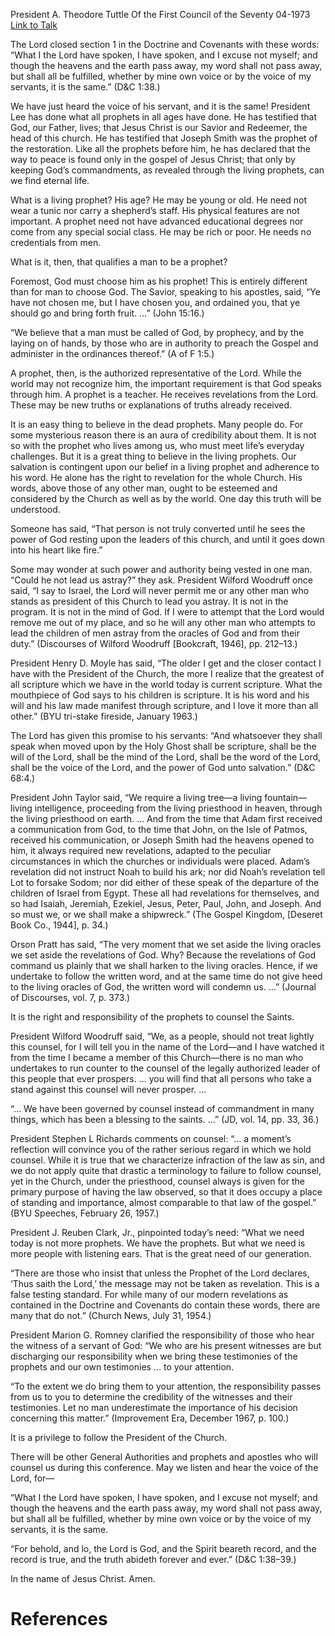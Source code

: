 President A. Theodore Tuttle
Of the First Council of the Seventy
04-1973
[Link to Talk](https://www.churchofjesuschrist.org/study/general-conference/1973/04/what-is-a-living-prophet?lang=eng)

The Lord closed section 1 in the Doctrine and Covenants with these words: “What I the Lord have spoken, I have spoken, and I excuse not myself; and though the heavens and the earth pass away, my word shall not pass away, but shall all be fulfilled, whether by mine own voice or by the voice of my servants, it is the same.” (D&C 1:38.)

We have just heard the voice of his servant, and it is the same! President Lee has done what all prophets in all ages have done. He has testified that God, our Father, lives; that Jesus Christ is our Savior and Redeemer, the head of this church. He has testified that Joseph Smith was the prophet of the restoration. Like all the prophets before him, he has declared that the way to peace is found only in the gospel of Jesus Christ; that only by keeping God’s commandments, as revealed through the living prophets, can we find eternal life.

What is a living prophet? His age? He may be young or old. He need not wear a tunic nor carry a shepherd’s staff. His physical features are not important. A prophet need not have advanced educational degrees nor come from any special social class. He may be rich or poor. He needs no credentials from men.

What is it, then, that qualifies a man to be a prophet?

Foremost, God must choose him as his prophet! This is entirely different than for man to choose God. The Savior, speaking to his apostles, said, “Ye have not chosen me, but I have chosen you, and ordained you, that ye should go and bring forth fruit. …” (John 15:16.)

“We believe that a man must be called of God, by prophecy, and by the laying on of hands, by those who are in authority to preach the Gospel and administer in the ordinances thereof.” (A of F 1:5.)

A prophet, then, is the authorized representative of the Lord. While the world may not recognize him, the important requirement is that God speaks through him. A prophet is a teacher. He receives revelations from the Lord. These may be new truths or explanations of truths already received.

It is an easy thing to believe in the dead prophets. Many people do. For some mysterious reason there is an aura of credibility about them. It is not so with the prophet who lives among us, who must meet life’s everyday challenges. But it is a great thing to believe in the living prophets. Our salvation is contingent upon our belief in a living prophet and adherence to his word. He alone has the right to revelation for the whole Church. His words, above those of any other man, ought to be esteemed and considered by the Church as well as by the world. One day this truth will be understood.

Someone has said, “That person is not truly converted until he sees the power of God resting upon the leaders of this church, and until it goes down into his heart like fire.”

Some may wonder at such power and authority being vested in one man. “Could he not lead us astray?” they ask. President Wilford Woodruff once said, “I say to Israel, the Lord will never permit me or any other man who stands as president of this Church to lead you astray. It is not in the program. It is not in the mind of God. If I were to attempt that the Lord would remove me out of my place, and so he will any other man who attempts to lead the children of men astray from the oracles of God and from their duty.” (Discourses of Wilford Woodruff [Bookcraft, 1946], pp. 212–13.)

President Henry D. Moyle has said, “The older I get and the closer contact I have with the President of the Church, the more I realize that the greatest of all scripture which we have in the world today is current scripture. What the mouthpiece of God says to his children is scripture. It is his word and his will and his law made manifest through scripture, and I love it more than all other.” (BYU tri-stake fireside, January 1963.)

The Lord has given this promise to his servants: “And whatsoever they shall speak when moved upon by the Holy Ghost shall be scripture, shall be the will of the Lord, shall be the mind of the Lord, shall be the word of the Lord, shall be the voice of the Lord, and the power of God unto salvation.” (D&C 68:4.)

President John Taylor said, “We require a living tree—a living fountain—living intelligence, proceeding from the living priesthood in heaven, through the living priesthood on earth. … And from the time that Adam first received a communication from God, to the time that John, on the Isle of Patmos, received his communication, or Joseph Smith had the heavens opened to him, it always required new revelations, adapted to the peculiar circumstances in which the churches or individuals were placed. Adam’s revelation did not instruct Noah to build his ark; nor did Noah’s revelation tell Lot to forsake Sodom; nor did either of these speak of the departure of the children of Israel from Egypt. These all had revelations for themselves, and so had Isaiah, Jeremiah, Ezekiel, Jesus, Peter, Paul, John, and Joseph. And so must we, or we shall make a shipwreck.” (The Gospel Kingdom, [Deseret Book Co., 1944], p. 34.)

Orson Pratt has said, “The very moment that we set aside the living oracles we set aside the revelations of God. Why? Because the revelations of God command us plainly that we shall harken to the living oracles. Hence, if we undertake to follow the written word, and at the same time do not give heed to the living oracles of God, the written word will condemn us. …” (Journal of Discourses, vol. 7, p. 373.)

It is the right and responsibility of the prophets to counsel the Saints.

President Wilford Woodruff said, “We, as a people, should not treat lightly this counsel, for I will tell you in the name of the Lord—and I have watched it from the time I became a member of this Church—there is no man who undertakes to run counter to the counsel of the legally authorized leader of this people that ever prospers. … you will find that all persons who take a stand against this counsel will never prosper. …

“… We have been governed by counsel instead of commandment in many things, which has been a blessing to the saints. …” (JD, vol. 14, pp. 33, 36.)

President Stephen L Richards comments on counsel: “… a moment’s reflection will convince you of the rather serious regard in which we hold counsel. While it is true that we characterize infraction of the law as sin, and we do not apply quite that drastic a terminology to failure to follow counsel, yet in the Church, under the priesthood, counsel always is given for the primary purpose of having the law observed, so that it does occupy a place of standing and importance, almost comparable to that law of the gospel.” (BYU Speeches, February 26, 1957.)

President J. Reuben Clark, Jr., pinpointed today’s need: “What we need today is not more prophets. We have the prophets. But what we need is more people with listening ears. That is the great need of our generation.

“There are those who insist that unless the Prophet of the Lord declares, ‘Thus saith the Lord,’ the message may not be taken as revelation. This is a false testing standard. For while many of our modern revelations as contained in the Doctrine and Covenants do contain these words, there are many that do not.” (Church News, July 31, 1954.)

President Marion G. Romney clarified the responsibility of those who hear the witness of a servant of God: “We who are his present witnesses are but discharging our responsibility when we bring these testimonies of the prophets and our own testimonies … to your attention.

“To the extent we do bring them to your attention, the responsibility passes from us to you to determine the credibility of the witnesses and their testimonies. Let no man underestimate the importance of his decision concerning this matter.” (Improvement Era, December 1967, p. 100.)

It is a privilege to follow the President of the Church.

There will be other General Authorities and prophets and apostles who will counsel us during this conference. May we listen and hear the voice of the Lord, for—

“What I the Lord have spoken, I have spoken, and I excuse not myself; and though the heavens and the earth pass away, my word shall not pass away, but shall all be fulfilled, whether by mine own voice or by the voice of my servants, it is the same.

“For behold, and lo, the Lord is God, and the Spirit beareth record, and the record is true, and the truth abideth forever and ever.” (D&C 1:38–39.)

In the name of Jesus Christ. Amen.

# References
